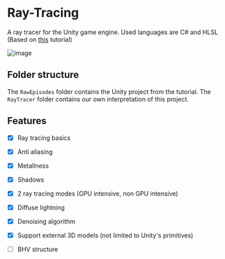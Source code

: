 # Ray-Tracing
A ray tracer for the Unity game engine. Used languages are C# and HLSL
(Based on [this](http://three-eyed-games.com/2018/05/03/gpu-ray-tracing-in-unity-part-1/) tutorial)

![image](https://user-images.githubusercontent.com/66020831/122442613-0aa0eb80-cf9f-11eb-9937-15c53994dfad.png)

## Folder structure
The ``RawEpisodes`` folder contains the Unity project from the tutorial. The ``RayTracer`` folder contains our own interpretation of this project.

## Features
- [x] Ray tracing basics
- [x] Anti aliasing
- [x] Metallness
- [x] Shadows
- [x] 2 ray tracing modes (GPU intensive, non GPU intensive)
- [x] Diffuse lightning
- [x] Denoising algorithm
- [x] Support external 3D models (not limited to Unity's primitives)
- [ ] BHV structure

